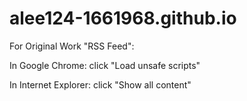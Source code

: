 # alee124-1661968.github.io
<p>For Original Work "RSS Feed":</p>
<p>In Google Chrome: click "Load unsafe scripts"</p>
<p>In Internet Explorer: click "Show all content"</p>
